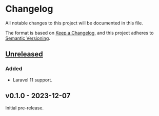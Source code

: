 # Changelog

All notable changes to this project will be documented in this file.

The format is based on [Keep a Changelog](https://keepachangelog.com/en/1.0.0/),
and this project adheres to [Semantic Versioning](https://semver.org/spec/v2.0.0.html).

## [Unreleased](https://github.com/hosmelq/laravel-pulse-schedule/compare/v0.1.0...HEAD)

### Added

- Laravel 11 support.

## v0.1.0 - 2023-12-07

Initial pre-release.
